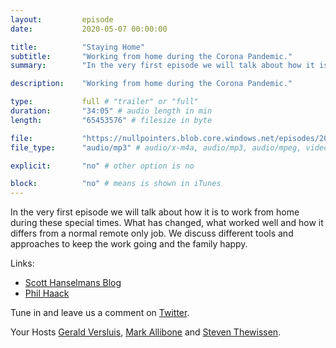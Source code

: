 ```yaml
---
layout:         episode
date: 			2020-05-07 00:00:00

title: 			"Staying Home"
subtitle: 		"Working from home during the Corona Pandemic."
summary: 		"In the very first episode we will talk about how it is to work from home during these special times."

description: 	"Working from home during the Corona Pandemic."

type:			full # "trailer" or "full"
duration: 		"34:05" # audio length in min
length: 		"65453576" # filesize in byte

file: 			"https://nullpointers.blob.core.windows.net/episodes/20200427_00_Corona.mp3"
file_type: 		"audio/mp3" # audio/x-m4a, audio/mp3, audio/mpeg, video/quicktime, video/mp4, video/x-m4v, application/pdf, and document/x-epub

explicit: 		"no" # other option is no

block: 			"no" # means is shown in iTunes
---
```


In the very first episode we will talk about how it is to work from home during these special times. What has changed, what worked well and how it differs from a normal remote only job. We discuss different tools and approaches to keep the work going and the family happy.

Links:
* [Scott Hanselmans Blog](https://www.hanselman.com/blog/QuarantineWorkIsNotRemoteWork.aspx)
* [Phil Haack](https://haacked.com/archive/2020/03/03/how-to-work-from-home/)

Tune in and leave us a comment on [Twitter](https://twitter.com/nullpointersio).

Your Hosts [Gerald Versluis](https://twitter.com/jfversluis), [Mark Allibone](https://twitter.com/mallibone) and [Steven Thewissen](https://twitter.com/devnl).

[Intro Music by Kevin MacLeod]: https://incompetech.filmmusic.io/song/4148-nowhere-land
